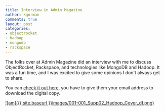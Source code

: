 ```yaml
---
title: Interview in Admin Magazine
author: kgorman
comments: true
layout: post
categories:
- objectrocket
- hadoop
- mongodb
- rackspace
---
```


The folks over at Admin Magazine did an interview with me to discuss ObjectRocket, Rackspace, and technologies like MongoDB and Hadoop. It was a fun time, and I was excited to give some opinions I don't always get to share.

<!--more-->

You can [check it out here](https://www.admin-magazine.com/registration/start/13556/AMUSW
), you have to give them your email address to download the digital copy.

[
![am]({{ site.baseurl }}images/001-001_Supp02_Hadoop_Cover_df.png)
](https://www.admin-magazine.com/registration/start/13556/AMUSW)
